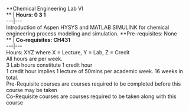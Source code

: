 **Chemical Engineering Lab VI  
** | **Hours: 0 3 1**  
---|---  
Introduction of Aspen HYSYS and MATLAB SIMULINK for chemical engineering process modeling and simulation.
**Pre-requisites: None  
** | **Co-requisites: CH431**  
---|---  
Hours: XYZ where X = Lecture, Y = Lab, Z = Credit  
All hours are per week.  
3 Lab hours constitute 1 credit hour  
1 credit hour implies 1 lecture of 50mins per academic week. 16 weeks in total.  
Pre-Requisite courses are courses required to be completed before this course may be taken  
Co-Requisite courses are courses required to be taken along with this course
